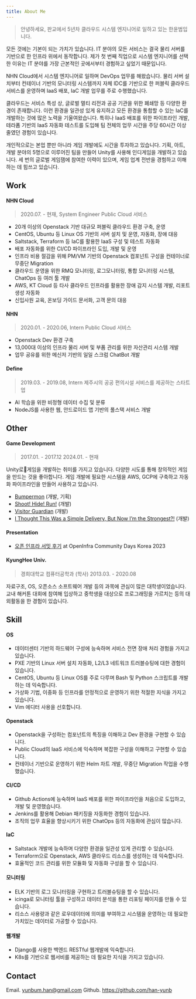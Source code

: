 ```yaml
---
title: About Me
---
```

> 안녕하세요, 판교에서 5년차 클라우드 시스템 엔지니어로 일하고 있는 한윤범입니다.

모든 것에는 기본이 되는 가치가 있습니다. IT 분야의 모든 서비스는 결국 물리 서버를 기반으로 한 인프라 위에서 동작합니다. 제가 첫 번째 직업으로 시스템 엔지니어를 선택한 이유는 IT 분야를 가장 근본적인 곳에서부터 경험하고 싶었기 때문입니다.

NHN Cloud에서 시스템 엔지니어로 일하며 DevOps 업무를 해왔습니다. 물리 서버 설치부터 컨테이너 기반의 모니터링 시스템까지 자체 IDC를 기반으로 한 퍼블릭 클라우드 서비스를 운영하며 IaaS 배포, IaC 개발 업무를 주로 수행했습니다.

클라우드는 서비스 특성 상, 글로벌 멀티 리전과 공공 기관을 위한 폐쇄망 등 다양한 환경이 존재합니다. 이런 환경을 일관성 있게 유지하고 모든 환경을 통합할 수 있는 IaC를 개발하는 것에 많은 노력을 기울여왔습니다. 특히나 IaaS 배포를 위한 파이프라인 개발, 테라폼 기반의 IaaS 자동화 테스트를 도입해 팀 전체의 업무 시간을 주당 60시간 이상 줄였던 경험이 있습니다.

개인적으로는 본업 뿐만 아니라 게임 개발에도 시간을 투자하고 있습니다.
기획, 아트, 개발 분야의 5명으로 이루어진 팀을 만들어 Unity를 사용해 인디게임을 개발하고 있습니다.
세 번의 글로벌 게임잼에 참여한 이력이 있으며, 게임 업계 전반을 경험하고 이해하는 데 힘쓰고 있습니다.

## Work
#### NHN Cloud
> 2020.07. - 현재, System Engineer
> Public Cloud 서비스

- 20개 이상의 Openstack 기반 대규모 퍼블릭 클라우드 환경 구축, 운영
- CentOS, Ubuntu 등 Linux OS 기반의 서버 설치 및 운영, 자동화, 장애 대응
- Saltstack, Terraform 등 IaC를 활용한 IaaS 구성 및 테스트 자동화
- 배포 자동화를 위한 CI/CD 파이프라인 도입, 개발 및 운영
- 인프라 비용 절감을 위해 PM/VM 기반의 Openstack 컴포넌트 구성을 컨테이너로 무중단 Migration
- 클라우드 운영을 위한 RMQ 모니터링, 로그모니터링, 통합 모니터링 시스템, ChatOps 등 여러 툴 개발
- AWS, KT Cloud 등 타사 클라우드 인프라를 활용한 장애 감지 시스템 개발, 리포트 생성 자동화
- 신입사원 교육, 온보딩 가이드 문서화, 고객 문의 대응
#### NHN
> 2020.01. - 2020.06, Intern
> Public Cloud 서비스

- Openstack Dev 환경 구축
- 13,000대 이상의 인프라 물리 서버 및 부품 관리를 위한 자산관리 시스템 개발
- 업무 공유를 위한 메신저 기반의 일일 스크럼 ChatBot 개발
#### Define
> 2019.03. - 2019.08, Intern
> 제주시의 공공 편의시설 서비스를 제공하는 스타트업

- AI 학습을 위한 비정형 데이터 수집 및 분류
- NodeJS를 사용한 웹, 안드로이드 앱 기반의 풀스택 서비스 개발
## Other
#### Game Development
> 2017.01. - 2017.12
> 2024.01. - 현재

Unity로게임을 개발하는 취미를 가지고 있습니다. 다양한 시도를 통해 창의적인 게임을 만드는 것을 좋아합니다.
게임 개발에 필요한 시스템을 AWS, GCP에 구축하고 자동화 파이프라인을 만들어 사용하고 있습니다.
- [Bumpermon](https://github.com/han-yunb/bumpermon-pub) (개발, 기획)
- [Shoot! Hide! Run!](https://bumbrogames.itch.io/shoot-hide-run) (개발)
- [Visitor Guardian](https://bumbrogames.itch.io/visitor-guardian) (개발)
- [I Thought This Was a Simple Delivery, But Now I’m the Strongest?!](https://bumbrogames.itch.io/simple-delivery) (개발)
#### Presentation
- [오픈 인프라 서밋 후기](https://2023.openinfradays.kr/session/68) at OpenInfra Community Days Korea 2023
#### KyungHee Univ.
> 경희대학교 컴퓨터공학과 (학사)
> 2013.03. - 2020.08

자료구조, OS, 오픈소스 소프트웨어 개발 등의 과목에 관심이 많은 대학생이었습니다.
교내 해커톤 대회에 참여해 입상하고 중학생을 대상으로 프로그래밍을 가르치는 등의 대외활동을 한 경험이 있습니다.
## Skill
#### OS
- 데이터센터 기반의 하드웨어 구성에 능숙하며 서비스 전면 장애 처리 경험을 가지고 있습니다.
- PXE 기반의 Linux 서버 설치 자동화, L2/L3 네트워크 트러블슈팅에 대한 경험이 있습니다.
- CentOS, Ubuntu 등 Linux OS를 주로 다루며 Bash 및 Python 스크립트를 개발하는 데 익숙합니다.
- 가상화 기법, 이중화 등 인프라를 안정적으로 운영하기 위한 적절한 지식을 가지고 있습니다.
- Vim 에디터 사용을 선호합니다.
#### Openstack
- Openstack을 구성하는 컴포넌트의 특징을 이해하고 Dev 환경을 구현할 수 있습니다.
- Public Cloud의 IaaS 서비스에 익숙하며 복잡한 구성을 이해하고 구현할 수 있습니다.
- 컨테이너 기반으로 운영하기 위한 Helm 차트 개발, 무중단 Migration 작업을 수행했습니다.
#### CI/CD
- Github Actions에 능숙하며 IaaS 배포를 위한 파이프라인을 처음으로 도입하고, 개발 및 운영했습니다.
- Jenkins를 활용해 Debian 패키징을 자동화한 경험이 있습니다.
- 조직의 업무 효율을 향상시키기 위한 ChatOps 등의 자동화에 관심이 많습니다.
#### IaC
- Saltstack 개발에 능숙하며 다양한 환경을 일관성 있게 관리할 수 있습니다.
- Terraform으로 Openstack, AWS 클라우드 리소스를 생성하는 데 익숙합니다.
- 효율적인 코드 관리를 위한 모듈화 및 자동화 구성을 할 수 있습니다.
#### 모니터링
- ELK 기반의 로그 모니터링을 구현하고 트러블슈팅을 할 수 있습니다.
- icinga로 모니터링 툴을 구성하고 데이터 분석을 통한 리포팅 페이지를 만들 수 있습니다.
- 리소스 사용량과 같은 로우데이터에 의미를 부여하고 시스템을 운영하는 데 필요한 가치있는 데이터로 가공할 수 있습니다.
#### 웹개발
- Django를 사용한 백엔드 RESTful 웹개발에 익숙합니다.
- K8s를 기반으로 웹서비를 제공하는 데 필요한 지식을 가지고 있습니다.
## Contact
Email. yunbum.han@gmail.com
Github. https://github.com/han-yunb
